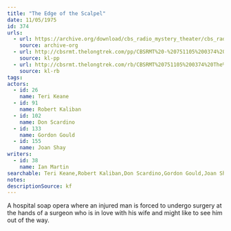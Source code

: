 ```yaml
---
title: "The Edge of the Scalpel"
date: 11/05/1975
id: 374
urls: 
  - url: https://archive.org/download/cbs_radio_mystery_theater/cbs_radio_mystery_theater-0351-0400.zip/cbs_radio_mystery_theater-0351-0400%2Fcbsrmt_0374_the_edge_of_the_scalpel.mp3
    source: archive-org
  - url: http://cbsrmt.thelongtrek.com/pp/CBSRMT%20-%20751105%200374%20The%20Edge%20of%20the%20Scalpel_pp.mp3
    source: kl-pp
  - url: http://cbsrmt.thelongtrek.com/rb/CBSRMT%20751105%200374%20The%20Edge%20of%20the%20Scalpel_wuwm%20repeat%204_4_76.mp3
    source: kl-rb
tags: 
actors:  
  - id: 26
    name: Teri Keane  
  - id: 91
    name: Robert Kaliban  
  - id: 102
    name: Don Scardino  
  - id: 133
    name: Gordon Gould  
  - id: 155
    name: Joan Shay
writers:  
  - id: 38
    name: Ian Martin
searchable: Teri Keane,Robert Kaliban,Don Scardino,Gordon Gould,Joan Shay Ian Martin
notes: 
descriptionSource: kf
---
```

A hospital soap opera where an injured man is forced to undergo surgery at the hands of a surgeon who is in love with his wife and might like to see him out of the way.